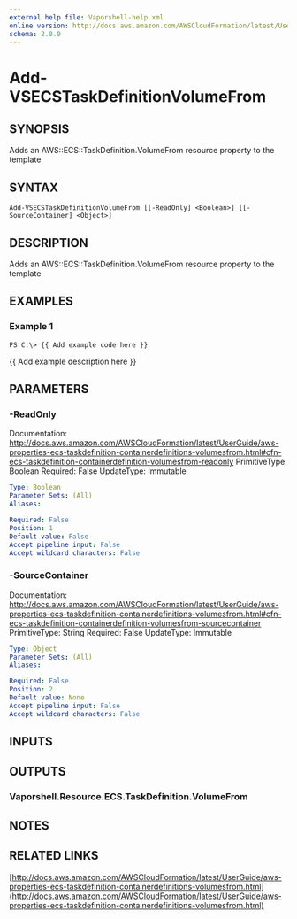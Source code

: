 ```yaml
---
external help file: Vaporshell-help.xml
online version: http://docs.aws.amazon.com/AWSCloudFormation/latest/UserGuide/aws-properties-ecs-taskdefinition-containerdefinitions-volumesfrom.html
schema: 2.0.0
---
```


# Add-VSECSTaskDefinitionVolumeFrom

## SYNOPSIS
Adds an AWS::ECS::TaskDefinition.VolumeFrom resource property to the template

## SYNTAX

```
Add-VSECSTaskDefinitionVolumeFrom [[-ReadOnly] <Boolean>] [[-SourceContainer] <Object>]
```

## DESCRIPTION
Adds an AWS::ECS::TaskDefinition.VolumeFrom resource property to the template

## EXAMPLES

### Example 1
```
PS C:\> {{ Add example code here }}
```

{{ Add example description here }}

## PARAMETERS

### -ReadOnly
Documentation: http://docs.aws.amazon.com/AWSCloudFormation/latest/UserGuide/aws-properties-ecs-taskdefinition-containerdefinitions-volumesfrom.html#cfn-ecs-taskdefinition-containerdefinition-volumesfrom-readonly
PrimitiveType: Boolean
Required: False
UpdateType: Immutable

```yaml
Type: Boolean
Parameter Sets: (All)
Aliases: 

Required: False
Position: 1
Default value: False
Accept pipeline input: False
Accept wildcard characters: False
```

### -SourceContainer
Documentation: http://docs.aws.amazon.com/AWSCloudFormation/latest/UserGuide/aws-properties-ecs-taskdefinition-containerdefinitions-volumesfrom.html#cfn-ecs-taskdefinition-containerdefinition-volumesfrom-sourcecontainer
PrimitiveType: String
Required: False
UpdateType: Immutable

```yaml
Type: Object
Parameter Sets: (All)
Aliases: 

Required: False
Position: 2
Default value: None
Accept pipeline input: False
Accept wildcard characters: False
```

## INPUTS

## OUTPUTS

### Vaporshell.Resource.ECS.TaskDefinition.VolumeFrom

## NOTES

## RELATED LINKS

[http://docs.aws.amazon.com/AWSCloudFormation/latest/UserGuide/aws-properties-ecs-taskdefinition-containerdefinitions-volumesfrom.html](http://docs.aws.amazon.com/AWSCloudFormation/latest/UserGuide/aws-properties-ecs-taskdefinition-containerdefinitions-volumesfrom.html)

